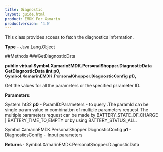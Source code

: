 ```yaml
---
title: Diagnostic
layout: guide.html
product: EMDK For Xamarin 
productversion: '4.0' 
---
```

This class provides access to fetch the diagnostics information.

**Type** - Java.Lang.Object

##Methods
###GetDiagnosticData

**public virtual Symbol.XamarinEMDK.PersonalShopper.DiagnosticData GetDiagnosticData (int p0, Symbol.XamarinEMDK.PersonalShopper.DiagnosticConfig p1);**

Get the values for all the parameters or the specified parameter ID.

**Parameters:**

System.Int32 **p0**  - ParamID:Parameters - to query .The paramId can be single param value or combination of multiple parameters request. The multiple parameters request can be made by BATTERY_STATE_OF_CHARGE | BATTERY_TIME_TO_EMPTY or by using BATTERY_STATUS_ALL.

Symbol.XamarinEMDK.PersonalShopper.DiagnosticConfig **p1**  - DiagnosticsConfig - :Input parameters

**Returns** - Symbol.XamarinEMDK.PersonalShopper.DiagnosticData

